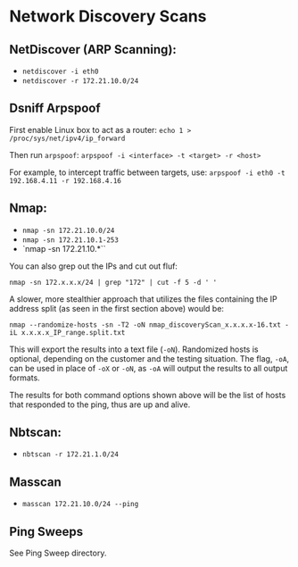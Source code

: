 # Network Discovery Scans

## NetDiscover (ARP Scanning):
- `netdiscover -i eth0`
- `netdiscover -r 172.21.10.0/24`

## Dsniff Arpspoof

First enable Linux box to act as a router:
`echo 1 > /proc/sys/net/ipv4/ip_forward`

Then run `arpspoof`:
`arpspoof -i <interface> -t <target> -r <host>`

For example, to intercept traffic between targets, use:
`arpspoof -i eth0 -t 192.168.4.11 -r 192.168.4.16`

## Nmap:

- `nmap -sn 172.21.10.0/24`
- `nmap -sn 172.21.10.1-253`
- `nmap -sn 172.21.10.*``

You can also grep out the IPs and cut out fluf:
```
nmap -sn 172.x.x.x/24 | grep "172" | cut -f 5 -d ' '
```

A slower, more stealthier approach that utilizes the files containing the IP address split (as seen in the first section above) would be:
```
nmap --randomize-hosts -sn -T2 -oN nmap_discoveryScan_x.x.x.x-16.txt -iL x.x.x.x_IP_range.split.txt
```

This will export the results into a text file (`-oN`). Randomized hosts is optional, depending on the customer and the testing situation. The flag, `-oA`, can be used in place of `-oX` or `-oN`, as `-oA` will output the results to all output formats. 

The results for both command options shown above will be the list of hosts that responded to the ping, thus are up and alive.

## Nbtscan: 
- `nbtscan -r 172.21.1.0/24`

## Masscan
- `masscan 172.21.10.0/24 --ping`

## Ping Sweeps

See Ping Sweep directory.